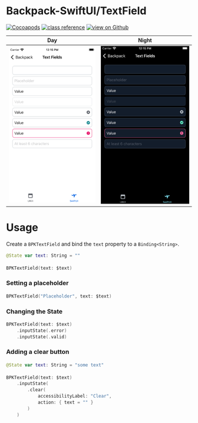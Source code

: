 #  Backpack-SwiftUI/TextField

[![Cocoapods](https://img.shields.io/cocoapods/v/Backpack-SwiftUI.svg?style=flat)](hhttps://cocoapods.org/pods/Backpack-SwiftUI)
[![class reference](https://img.shields.io/badge/Class%20reference-iOS-blue)](https://backpack.github.io/ios/versions/latest/swiftui/Structs/BPKTextField.html)
[![view on Github](https://img.shields.io/badge/Source%20code-GitHub-lightgrey)](https://github.com/Skyscanner/backpack-ios/tree/main/Backpack-SwiftUI/TextField)

| Day | Night |
| --- | --- |
| <img src="https://raw.githubusercontent.com/Skyscanner/backpack-ios/main/screenshots/iPhone-swiftui_text-field___default_lm.png" alt="" width="375" /> |<img src="https://raw.githubusercontent.com/Skyscanner/backpack-ios/main/screenshots/iPhone-swiftui_text-field___default_dm.png" alt="" width="375" /> |

# Usage

Create a `BPKTextField` and bind the `text` property to a `Binding<String>`.

```swift
@State var text: String = ""

BPKTextField(text: $text)
```

### Setting a placeholder

```swift
BPKTextField("Placeholder", text: $text)
```

### Changing the State
    
```swift
BPKTextField(text: $text)
    .inputState(.error)
    .inputState(.valid)
```

### Adding a clear button

```swift
@State var text: String = "some text"

BPKTextField(text: $text)
    .inputState(
        .clear(
            accessibilityLabel: "Clear",
            action: { text = "" }
        )
    )
```
